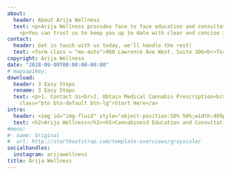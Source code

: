 ```yaml
---
about:
  header: About Arija Wellness
  text: <p>Arija Wellness provides face to face education and consultation in order for you to make an informed decision when it come to cannabis and your health.</p> <p>In addition, we provide workshops and educational seminars to further enhance your experience with medical cannabis.</p>
    <p>You can trust us to keep you up to date with clear and concise information. As things continue to develop in the cannabis industry through research and legislation, we will continue to maintain the highest quality of patient support when it comes to your medical cannabis as a treatment option.</p>
contact:
  header: Get in touch with us today, we'll handle the rest!
  text: <form class = "mx-auto">960 Lawrence Ave West. Suite 106<br>Toronto, ON M6A 3B5<br>Tel - 416-546-6789 Fax - 416-352-7898<br><br><br><input type="text"class="form-control" name="name" value ="Name"><br><br><input type="text"  class="form-control" name="email" value="E-mail Address"><br><br><input type="text" class="form-control" name="phone" value="Phone Number"><br><br><input class="btn btn-light" type="submit" value="Submit"></form>
copyright: Arija Wellness
date: "2018-09-09T00:00:00-00:00"
# mapsapikey:
download:
  header: 3 Easy Steps
  rename: 3 Easy Steps
  text: <p>1. Contact Us<br>2. Obtain Medical Cannabis Prescription<br>3. Gain Access to Medical Cannabis</p><a href="/#contact"
    class="btn btn-default btn-lg">Start Here</a>
intro:
  header: <img id="img-fluid" style="object-position:50% 50%;width:409px;height:395px;object-fit:cover" alt="Arija_symbol.png" data-type="image" itemprop="image" src="https://static.wixstatic.com/media/e2ae91_61baadb5fcd448a395b693435f646b82~mv2_d_3200_3100_s_4_2.png/v1/fill/w_409,h_395,al_c,q_80,usm_0.66_1.00_0.01/Arija_symbol.webp">
  text: <h2>Arija Wellness</h2><h5>Cannabinoid Education and Consultation</h5>
#menu:
#- name: Original
#  url: http://startbootstrap.com/template-overviews/grayscale/
socialhandles:
  instagram: arijawellness
title: Arija Wellness
---
```

